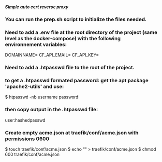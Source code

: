 ##### Simple auto cert reverse proxy
### You can run the prep.sh script to initialize the files needed.
### Need to add a .env file at the root directory of the project (same level as the docker-compose) with the following environnement variables:

DOMAINNAME= 
CF_API_EMAIL= 
CF_API_KEY= 

### Need to add a .htpasswd file to the root of the project.
### to get a .htpasswd formated password: get the apt package 'apache2-utils' and use:
$ htpasswd -nb username password
### then copy output in the .htpasswd file:
user:hashedpasswd

### Create empty acme.json at traefik/conf/acme.json with permissions 0600
$ touch traefik/conf/acme.json
$ echo "" > traefik/conf/acme.json
$ chmod 600 traefik/conf/acme.json